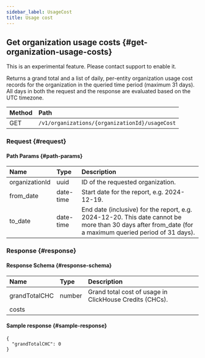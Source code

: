 ```yaml
--- 
sidebar_label: UsageCost
title: Usage cost
---
```


## Get organization usage costs {#get-organization-usage-costs}

This is an experimental feature. Please contact support to enable it.

Returns a grand total and a list of daily, per-entity organization usage cost records for the organization in the queried time period (maximum 31 days). All days in both the request and the response are evaluated based on the UTC timezone.

| Method | Path |
| :----- | :--- |
| GET | `/v1/organizations/{organizationId}/usageCost` |

### Request {#request}

#### Path Params {#path-params}

| Name | Type | Description |
| :--- | :--- | :---------- |
| organizationId | uuid | ID of the requested organization. | 
| from_date | date-time | Start date for the report, e.g. 2024-12-19. | 
| to_date | date-time | End date (inclusive) for the report, e.g. 2024-12-20. This date cannot be more than 30 days after from_date (for a maximum queried period of 31 days). | 


### Response {#response}

#### Response Schema {#response-schema}

| Name | Type | Description |
| :--- | :--- | :---------- |
| grandTotalCHC | number | Grand total cost of usage in ClickHouse Credits (CHCs). | 
| costs |  |  | 

#### Sample response {#sample-response}

```
{
  "grandTotalCHC": 0
}
```
